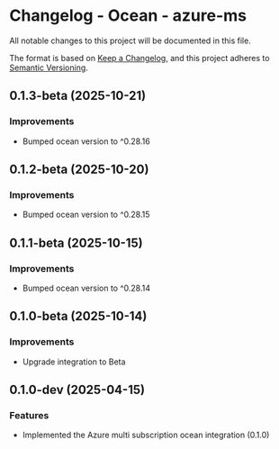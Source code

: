 # Changelog - Ocean - azure-ms

All notable changes to this project will be documented in this file.

The format is based on [Keep a Changelog](https://keepachangelog.com/en/1.0.0/),
and this project adheres to [Semantic Versioning](https://semver.org/spec/v2.0.0.html).

<!-- towncrier release notes start -->

## 0.1.3-beta (2025-10-21)


### Improvements

- Bumped ocean version to ^0.28.16


## 0.1.2-beta (2025-10-20)


### Improvements

- Bumped ocean version to ^0.28.15


## 0.1.1-beta (2025-10-15)


### Improvements

- Bumped ocean version to ^0.28.14


## 0.1.0-beta (2025-10-14)

### Improvements

- Upgrade integration to Beta


## 0.1.0-dev (2025-04-15)

### Features

- Implemented the Azure multi subscription ocean integration (0.1.0)

